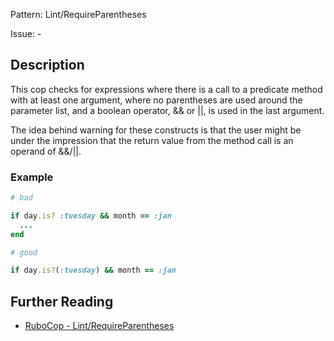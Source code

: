 Pattern: Lint/RequireParentheses

Issue: -

## Description

This cop checks for expressions where there is a call to a predicate
method with at least one argument, where no parentheses are used around
the parameter list, and a boolean operator, && or ||, is used in the
last argument.

The idea behind warning for these constructs is that the user might
be under the impression that the return value from the method call is
an operand of &&/||.

### Example

```ruby
# bad

if day.is? :tuesday && month == :jan
  ...
end
```
```ruby
# good

if day.is?(:tuesday) && month == :jan
```

## Further Reading

* [RuboCop - Lint/RequireParentheses](https://rubocop.readthedocs.io/en/latest/cops_lint/#lintrequireparentheses)
